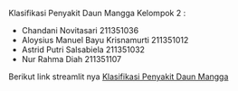 Klasifikasi Penyakit Daun Mangga 
Kelompok 2 :
- Chandani Novitasari 211351036
- Aloysius Manuel Bayu Krisnamurti 211351012
- Astrid Putri Salsabiela 211351032
- Nur Rahma Diah 211351107

Berikut link streamlit nya  [Klasifikasi Penyakit Daun Mangga](https://prediksi-mangaa-usjbmpayrc9pn7y58hh8av.streamlit.app/)
